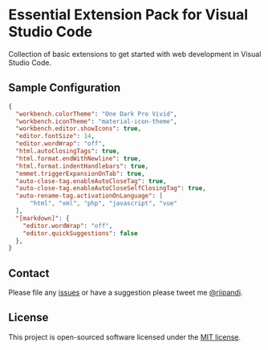 # Essential Extension Pack for Visual Studio Code

Collection of basic extensions to get started with web development in Visual Studio Code.

## Sample Configuration

```json
{
  "workbench.colorTheme": "One Dark Pro Vivid",
  "workbench.iconTheme": "material-icon-theme",
  "workbench.editor.showIcons": true,
  "editor.fontSize": 14,
  "editor.wordWrap": "off",
  "html.autoClosingTags": true,
  "html.format.endWithNewline": true,
  "html.format.indentHandlebars": true,
  "emmet.triggerExpansionOnTab": true,
  "auto-close-tag.enableAutoCloseTag": true,
  "auto-close-tag.enableAutoCloseSelfClosingTag": true,
  "auto-rename-tag.activationOnLanguage": [
      "html", "xml", "php", "javascript", "vue"
  ],
  "[markdown]": {
    "editor.wordWrap": "off",
    "editor.quickSuggestions": false
  },
}
```

## Contact

Please file any [issues](https://github.com/riipandi/vscode-essential-pack/issues) or
have a suggestion please tweet me [@riipandi](https://twitter.com/riipandi).

## License

This project is open-sourced software licensed under the [MIT license](./LICENSE).
